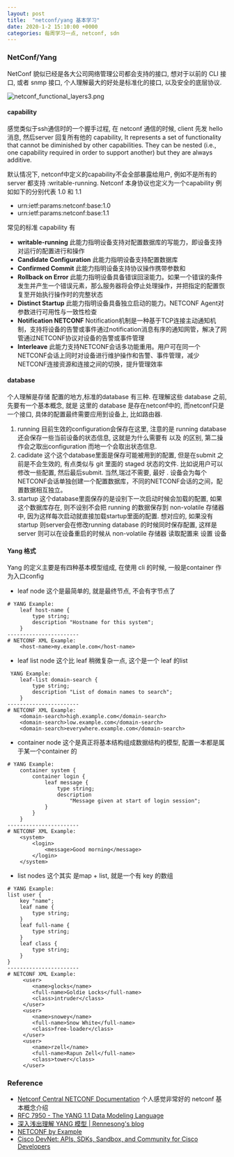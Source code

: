 ```yaml
---
layout: post
title:  "netconf/yang 基本学习"
date: 2020-1-2 15:10:00 +0000
categories: 每周学习一点, netconf, sdn
---
```


### NetConf/Yang
NetConf 貌似已经是各大公司网络管理公司都会支持的接口, 想对于以前的 CLI 接口, 或者 snmp 接口, 个人理解最大的好处是标准化的接口, 以及安全的底层协议.

![netconf_functional_layers3.png](http://www.netconfcentral.org/static/images/netconf_functional_layers3.png)

#### capability
感觉类似于ssh通信时的一个握手过程, 在 netconf 通信的时候, client 先发 hello 消息, 然后server  回复所有他的 capability, It represents a set of functionality that cannot be diminished by other capabilities. They can be nested (i.e., one capability required in order to support another) but they are always additive.

默认情况下, netconf中定义的capability不会全部暴露给用户, 例如不是所有的 server 都支持 :writable-running. Netconf 本身协议也定义为一个capability 例如如下的分别代表 1.0 和 1.1

* urn:ietf:params:netconf:base:1.0
* urn:ietf:params:netconf:base:1.1

常见的标准 capability 有

* **writable-running** 此能力指明设备支持对<running/>配置数据库的写能力，即设备支持对运行的配置进行<edit-config>和<copy-config>操作
* **Candidate Configuration**  此能力指明设备支持<candidate/>配置数据库
* **Confirmed Commit**  此能力指明设备支持协议操作<commit>携带参数<confirmed>和<confirm-timeout>
* **Rollback on Error** 此能力指明设备具备错误回滚能力。如果一个错误的条件发生并产生一个错误元素<rpc-error>，那么服务器将会停止处理<edit-config>操作，并把指定的配置恢复至开始执行<edit-config>操作时的完整状态
* **Distinct Startup** 此能力指明设备具备独立启动的能力。NETCONF Agent对参数进行可用性与一致性检查
* **Notification NETCONF** Notification机制是一种基于TCP连接主动通知机制，支持将设备的告警或事件通过notification消息有序的通知网管，解决了网管通过NETCONF协议对设备的告警或事件管理
* **Interleave**  此能力支持NETCONF会话多功能重用。用户可在同一个NETCONF会话上同时对设备进行维护操作和告警、事件管理，减少NETCONF连接资源和连接之间的切换，提升管理效率

#### database
个人理解是存储 配置的地方,标准的database 有三种. 在理解这些 database 之前,先要有一个基本概念, 就是 这里的 database 是存在netconf中的, 而netconf只是一个接口, 具体的配置最终需要应用到设备上, 比如路由器.
1. running
目前生效的configuration会保存在这里, 注意的是 running database 还会保存一些当前设备的状态信息, 这就是为什么需要有 <get> 以及 <get-config>的区别, 第二操作会之取出configuration 而地一个会取出状态信息.
2. cadidate
这个这个database里面是保存可能被用到的配置, 但是在submit 之前是不会生效的, 有点类似与 git 里面的 staged 状态的文件. 比如说用户可以修改一些配置, 然后最后submit. 当然,瑞过不需要, 最好 <discard-changes>. 设备会为每个NETCONF会话单独创建一个<candidate/>配置数据库，不同的NETCONF会话的<candidate/>之间，配置数据相互独立。
3. startup
这个database里面保存的是设别下一次启动时候会加载的配置, 如果这个数据库存在, 则不设别不会把 running 的数据保存到 non-volatile 存储器中, 因为这样每次启动就直接加载startup里面的配置. 想对应的, 如果没有startup 则server会在修改running database 的时候同时保存配置, 这样是server 则可以在设备重启的时候从 non-volatile 存储器 读取配置来 设置 设备

#### Yang 格式
Yang 的定义主要是有四种基本模型组成, 在使用 cli 的时候, 一般是container 作为入口config
* leaf node
这个是最简单的, 就是最终节点, 不会有字节点了
```
# YANG Example:
    leaf host-name {
        type string;
        description "Hostname for this system";
    }
-----------------------
# NETCONF XML Example:
    <host-name>my.example.com</host-name>
```

* leaf list node
这个比 leaf 稍微复杂一点, 这个是一个 leaf 的list
```
 YANG Example:
    leaf-list domain-search {
        type string;
        description "List of domain names to search";
    }
-----------------------
# NETCONF XML Example:
    <domain-search>high.example.com</domain-search>
    <domain-search>low.example.com</domain-search>
    <domain-search>everywhere.example.com</domain-search>
```
* container node
这个是真正将基本结构组成数据结构的模型, 配置一本都是属于某一个container 的
```
# YANG Example:
    container system {
        container login {
            leaf message {
                type string;
                description
                    "Message given at start of login session";
            }
        }
    }
-----------------------
# NETCONF XML Example:
    <system>
        <login>
            <message>Good morning</message>
        </login>
    </system>
```
* list nodes 这个其实 是map + list,  就是一个有 key 的数组
```
# YANG Example:
list user {
    key "name";
    leaf name {
        type string;
    }
    leaf full-name {
        type string;
    }
    leaf class {
        type string;
    }
}
-----------------------
# NETCONF XML Example:
     <user>
        <name>glocks</name>
        <full-name>Goldie Locks</full-name>
        <class>intruder</class>
     </user>
     <user>
        <name>snowey</name>
        <full-name>Snow White</full-name>
        <class>free-loader</class>
     </user>
     <user>
        <name>rzell</name>
        <full-name>Rapun Zell</full-name>
        <class>tower</class>
     </user>
```



### Reference
* [Netconf Central NETCONF Documentation](http://www.netconfcentral.org/netconf_docs)
个人感觉非常好的 netconf 基本概念介绍
* [RFC 7950 - The YANG 1.1 Data Modeling Language](https://tools.ietf.org/html/rfc7950)
* [深入浅出理解 YANG 模型 \| Rennesong's blog](http://rennesong.com/2019/07/13/yang-model-tuto/)
* [NETCONF by Example](https://trac.ietf.org/trac/edu/raw-attachment/wiki/IETF94/94-module-3-netconf.pdf)
* [Cisco DevNet: APIs, SDKs, Sandbox, and Community for Cisco Developers](https://developer.cisco.com/site/confD/downloads/)